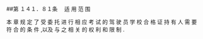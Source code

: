 ##第 １４１．８１条 　适 用 范 围

本 章 规 定 了 受 委 托 进 行 相 应 考 试 的 驾 驶 员 学 校 合 格 证 持 有 人 需 要 符 合 的 条 件 ,以及 与 之 相 关 的 权 利 和 限 制 .
